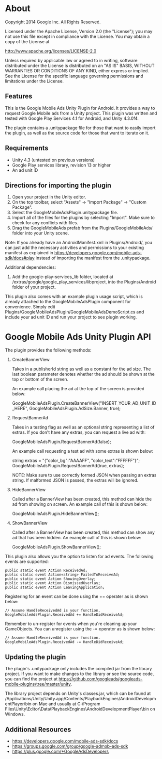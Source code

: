 About
=====
Copyright 2014 Google Inc. All Rights Reserved.

Licensed under the Apache License, Version 2.0 (the "License");
you may not use this file except in compliance with the License.
You may obtain a copy of the License at

http://www.apache.org/licenses/LICENSE-2.0

Unless required by applicable law or agreed to in writing, software
distributed under the License is distributed on an "AS IS" BASIS,
WITHOUT WARRANTIES OR CONDITIONS OF ANY KIND, either express or implied.
See the License for the specific language governing permissions and
limitations under the License.

Features
--------

This is the Google Mobile Ads Unity Plugin for Android. It provides a way to
request Google Mobile ads from a Unity project. This plugin was written and
tested with Google Play Services 4.1 for Android, and Unity 4.3.0f4.

The plugin contains a .unitypackage file for those that want to easily import
the plugin, as well as the source code for those that want to iterate on it.

Requirements
-------------

* Unity 4.3 (untested on previous versions)
* Google Play services library, revision 13 or higher
* An ad unit ID

Directions for importing the plugin
------------------------------------

1. Open your project in the Unity editor.
2. On the top toolbar, select "Assets" -> "Import Package" -> "Custom Package".
3. Select the GoogleMobileAdsPlugin.unitypackage file.
4. Import all of the files for the plugins by selecting "Import". Make sure
   to check for any conflicts with files.
5. Drag the GoogleMobileAds prefab from the Plugins/GoogleMobileAds/ folder into
   your Unity scene.

Note: If you already have an AndroidManifest.xml in Plugins/Android/, you can
just add the necessary activities and permissions to your existing manifest as
explained in https://developers.google.com/mobile-ads-sdk/docs#play instead of
importing the manifest from the .unitypackage.

Additional dependencies:

1. Add the google-play-services_lib folder,
   located at <android-sdk>/extras/google/google_play_services/libproject,
   into the Plugins/Android folder of your project.

This plugin also comes with an example plugin usage script, which is already
attached to the GoogleMobileAdsPlugin component for convenience. Simply edit
Plugins/GoogleMobileAdsPlugin/GoogleMobileAdsDemoScript.cs and include your ad
unit ID and run your project to see plugin working.


Google Mobile Ads Unity Plugin API
==================================
The plugin provides the following methods:

1. CreateBannerView

   Takes in a publisherId string as well as a constant for the ad size. The
   last boolean parameter denotes whether the ad should be shown at the top
   or bottom of the screen.

   An example call placing the ad at the top of the screen is provided below:

   GoogleMobileAdsPlugin.CreateBannerView("INSERT_YOUR_AD_UNIT_ID_HERE",
                                          GoogleMobileAdsPlugin.AdSize.Banner,
                                          true);
2. RequestBannerAd

   Takes in a testing flag as well as an optional string representing a list
   of extras. If you don't have any extras, you can request a live ad with:

   GoogleMobileAdsPlugin.RequestBannerAd(false);

   An example call requesting a test ad with some extras is shown below:

   string extras = "{\"color_bg\":\"AAAAFF\", \"color_text\":\"FFFFFF\"}";
   GoogleMobileAdsPlugin.RequestBannerAd(true, extras);

   NOTE: Make sure to use correctly formed JSON when passing an extras string.
   If malformed JSON is passed, the extras will be ignored.

3. HideBannerView

   Called after a BannerView has been created, this method can hide the ad from
   showing on screen. An example call of this is shown below:

   GoogleMobileAdsPlugin.HideBannerView();

4. ShowBannerView

   Called after a BannerView has been created, this method can show any ad that
   has been hidden. An example call of this is shown below:

   GoogleMobileAdsPlugin.ShowBannerView();

This plugin also allows you the option to listen for ad events. The following
events are supported:

    public static event Action ReceivedAd;
    public static event Action<string> FailedToReceiveAd;
    public static event Action ShowingOverlay;
    public static event Action DismissedOverlay;
    public static event Action LeavingApplication;

Registering for an event can be done using the += operater as is shown below:

    // Assume HandleReceivedAd is your function.
    GoogleMobileAdsPlugin.ReceivedAd += HandleDidReceiveAd;

Remember to un-register for events when you're cleaning up your GameObjects.
You can unregister using the -= operator as is shown below:

    // Assume HandleReceivedAd is your function.
    GoogleMobileAdsPlugin.ReceivedAd -= HandleDidReceiveAd;


Updating the plugin
-------------------

The plugin's .unitypackage only includes the compiled jar from the library
project. If you want to make changes to the library or see the source code, you
can find the project at
https://github.com/googleads/googleads-mobile-plugins/tree/master/unity.

The library project depends on Unity's classes.jar, which can be found at
/Applications/Unity/Unity.app/Contents/PlaybackEngines/AndroidDevelopmentPlayer/bin
on Mac and usually at
C:\Program Files\Unity\Editor\Data\PlaybackEngines\AndroidDevelopmentPlayer\bin
on Windows.

Additional Resources
--------------------
* https://developers.google.com/mobile-ads-sdk/docs
* https://groups.google.com/group/google-admob-ads-sdk
* https://plus.google.com/+GoogleAdsDevelopers

